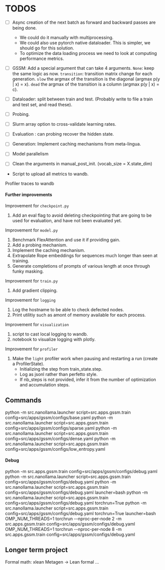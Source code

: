 # TODOS

- [ ] Async creation of the next batch as forward and backward passes are being done.
     - We could do it manually with multiprocessing.
     - We could also use pytorch native dataloader. This is simpler, we should go for this solution.
     - To optimize the data loading process we need to look at computing performance metrics.

- [ ] GSSM:
Add a special argument that can take 4 arguments. `None`: keep the same logic as now. `transition`: transition matrix change for each generation. `slow` the argmax of the transition is the diagonal (argmax p(y | x) = x). `dead` the argmax of the transition is a column (argmax p(y | x) = c).

- [ ] Dataloader: split between train and test. (Probably write to file a train and test set, and read these).


- [ ] Probing.

- [ ] Slurm array option to cross-validate learning rates.

- [ ] Evaluation : can probing recover the hidden state.
- [ ] Generation: Implement caching mechanisms from meta-lingua.

- [ ] Model parallelism

- [ ] Clean the arguments in manual_post_init. (vocab_size = X.state_dim)
- Script to upload all metrics to wandb. 

Profiler traces to wandb


#### Further improvements
Improvement for `checkpoint.py`
1. Add an eval flag to avoid deleting checkpointing that are going to be used for evaluation, and have not been evaluated yet.

Improvement for `model.py`
1. Benchmark FlexAttention and use it if providing gain.
1. Add a probing mechanism.
1. Implement the caching mechanism.
1. Extrapolate Rope embeddings for sequences much longer than seen at training.
1. Generate completions of prompts of various length at once through funky masking.

Improvement for `train.py`
1. Add gradient clipping.

Improvement for `logging`
1. Log the hostname to be able to check defected nodes.
1. Print utilitiy such as amont of memory available for each process.

Improvement for `visualization`
1. script to cast local logging to wandb.
1. notebook to visualize logging with plotly.

Improvement for `profiler`
1. Make the `light` profiler work when pausing and restarting a run (create a ProfilerState).
     - Initializing the step from train_state.step.
     - Log as jsonl rather than perfetto style.
     - If nb_steps is not provided, infer it from the number of optimization and accumulation steps.


## Commands
python -m src.nanollama.launcher script=src.apps.gssm.train config=src/apps/gssm/configs/base.yaml
python -m src.nanollama.launcher script=src.apps.gssm.train config=src/apps/gssm/configs/sparse.yaml
python -m src.nanollama.launcher script=src.apps.gssm.train config=src/apps/gssm/configs/dense.yaml
python -m src.nanollama.launcher script=src.apps.gssm.train config=src/apps/gssm/configs/low_entropy.yaml


#### Debug
python -m src.apps.gssm.train config=src/apps/gssm/configs/debug.yaml
python -m src.nanollama.launcher script=src.apps.gssm.train config=src/apps/gssm/configs/debug.yaml
python -m src.nanollama.launcher script=src.apps.gssm.train config=src/apps/gssm/configs/debug.yaml launcher=bash
python -m src.nanollama.launcher script=src.apps.gssm.train config=src/apps/gssm/configs/debug.yaml torchrun=True
python -m src.nanollama.launcher script=src.apps.gssm.train config=src/apps/gssm/configs/debug.yaml torchrun=True launcher=bash
OMP_NUM_THREADS=1 torchrun --nproc-per-node 2 -m src.apps.gssm.train config=src/apps/gssm/configs/debug.yaml
OMP_NUM_THREADS=1 torchrun --nproc-per-node 8 -m src.apps.gssm.train config=src/apps/gssm/configs/debug.yaml

## Longer term project

Formal math:
xlean
Metagen -> Lean formal ...


